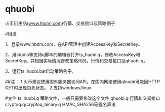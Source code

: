 # qhuobi

火币衍生品(www.hbdm.com)行情、交易接口及策略例子

#用法

1、登录www.hbdm.com，在API管理中创建AccessKey和SecretKey。

2、用studio等支持q脚本的编辑器打开ts_huobi.q，修改AccessKey和SecretKey。并根据实际情况修改策略代码。行情和交易接口见qhuobi.q。

3、运行ts_huobi.bat启动策略例子。

##注：
1.火币建议使用国外服务器访问API。在国内网络使用qhuobi可能因HTTP GET时出现锁死状态。
2.支持windows/linux

#文件
ts_huobi.q  策略文件，一般只需要修改这个文件
qhuobi.q    行情和交易接口
cryptoq.q/cryptoq_binary.q HMAC_SHA256等签名算法
